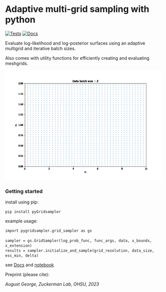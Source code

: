 # Adaptive multi-grid sampling with python
[![Tests](https://github.com/ZuckermanLab/pyGridSampler/actions/workflows/python-package.yml/badge.svg)](https://github.com/ZuckermanLab/pyGridSampler/actions/workflows/python-package.yml)
[![Docs](https://github.com/ZuckermanLab/pyGridSampler/actions/workflows/setup-docs.yml/badge.svg)](https://github.com/ZuckermanLab/pyGridSampler/actions/workflows/setup-docs.yml)

Evaluate log-likelihood and log-posterior surfaces using an adaptive multigrid and iterative batch sizes. 

Also comes with utility functions for efficiently creating and evaluating meshgrids.


![grab-landing-page](https://github.com/ZuckermanLab/pyGridSampler/blob/main/docs/animation_test.gif)

### Getting started

install using pip:
```
pip install pyGridsampler
```

example usage:
```
import pygridsampler.grid_sampler as gs

sampler = gs.GridSampler(log_prob_func, func_args, data, x_bounds, x_extension)
results = sampler.initialize_and_sample(grid_resolution, data_size, ess_min, delta)
```
see [Docs](https://zuckermanlab.github.io/pyGridSampler/pyGridSampler.html) and [notebook](https://github.com/ZuckermanLab/pyGridSampler/blob/main/example/2d_example.ipynb)


Preprint (please cite):

*August George, Zuckerman Lab, OHSU, 2023*
